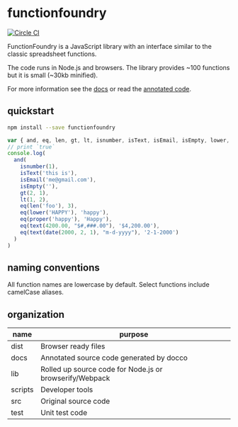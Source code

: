 # functionfoundry

[![Circle CI](https://circleci.com/gh/FunctionFoundry/functionfoundry.svg?style=svg)](https://circleci.com/gh/FunctionFoundry)

FunctionFoundry is a JavaScript library with an interface similar to the classic spreadsheet functions.

The code runs in Node.js and browsers. The library provides ~100 functions but it is small (~30kb minified).

For more information see the [docs](./Docs.org) or read the [annotated code](http://functionfoundry.github.io/functionfoundry/docs/).

## quickstart

```sh
npm install --save functionfoundry
```

```js
var { and, eq, len, gt, lt, isnumber, isText, isEmail, isEmpty, lower, proper, text, date} = require('functionfoundry')
// print `true`
console.log(
  and(
    isnumber(1),
    isText('this is'),
    isEmail('me@gmail.com'),
    isEmpty(''),
    gt(2, 1),
    lt(1, 2),
    eq(len('foo'), 3),
    eq(lower('HAPPY'), 'happy'),
    eq(proper('happy'), 'Happy'),
    eq(text(4200.00, "$#,###.00"), '$4,200.00'),
    eq(text(date(2000, 2, 1), "m-d-yyyy"), '2-1-2000')
  )
)
```

## naming conventions

All function names are lowercase by default. Select functions include camelCase aliases.

## organization

| name | purpose |
| ------------- | ----------- |
|dist| Browser ready files |
|docs| Annotated source code generated by docco |
|lib| Rolled up source code for Node.js or browserify/Webpack  |
|scripts| Developer tools |
|src| Original source code |
|test| Unit test code |

